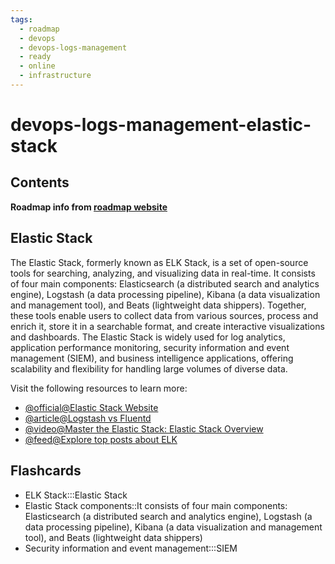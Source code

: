 ```yaml
---
tags:
  - roadmap
  - devops
  - devops-logs-management
  - ready
  - online
  - infrastructure
---
```


# devops-logs-management-elastic-stack

## Contents

__Roadmap info from [roadmap website](https://roadmap.sh/devops/elastic-stack@K_qLhK2kKN_uCq7iVjqph)__

## Elastic Stack

The Elastic Stack, formerly known as ELK Stack, is a set of open-source tools for searching, analyzing, and visualizing data in real-time. It consists of four main components: Elasticsearch (a distributed search and analytics engine), Logstash (a data processing pipeline), Kibana (a data visualization and management tool), and Beats (lightweight data shippers). Together, these tools enable users to collect data from various sources, process and enrich it, store it in a searchable format, and create interactive visualizations and dashboards. The Elastic Stack is widely used for log analytics, application performance monitoring, security information and event management (SIEM), and business intelligence applications, offering scalability and flexibility for handling large volumes of diverse data.

Visit the following resources to learn more:

* [@official@Elastic Stack Website](https://www.elastic.co/elastic-stack/)
* [@article@Logstash vs Fluentd](https://logz.io/blog/fluentd-logstash/)
* [@video@Master the Elastic Stack: Elastic Stack Overview](https://www.youtube.com/watch?v=CfCTWVAwFbQ)
* [@feed@Explore top posts about ELK](https://app.daily.dev/tags/elk?ref=roadmapsh)

## Flashcards

-  ELK Stack:::Elastic Stack
- Elastic Stack components::It consists of four main components: Elasticsearch (a distributed search and analytics engine), Logstash (a data processing pipeline), Kibana (a data visualization and management tool), and Beats (lightweight data shippers)
- Security information and event management:::SIEM